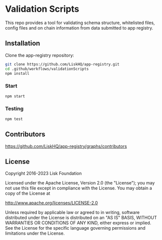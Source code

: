 # Validation Scripts
This repo provides a tool for validating schema structure, whitelisted files, config files and on chain information from data submitted to app registry.

## Installation
Clone the app-registry repository:

```bash
git clone https://github.com/LiskHQ/app-registry.git
cd .github/workflows/validationScripts
npm install
```

### Start

```bash
npm start
```

### Testing

```bash
npm test
```

## Contributors

https://github.com/LiskHQ/app-registry/graphs/contributors

## License

Copyright 2016-2023 Lisk Foundation

Licensed under the Apache License, Version 2.0 (the "License");
you may not use this file except in compliance with the License.
You may obtain a copy of the License at

http://www.apache.org/licenses/LICENSE-2.0

Unless required by applicable law or agreed to in writing, software
distributed under the License is distributed on an "AS IS" BASIS,
WITHOUT WARRANTIES OR CONDITIONS OF ANY KIND, either express or implied.
See the License for the specific language governing permissions and
limitations under the License.

[lisk documentation site]: https://lisk.com/documentation